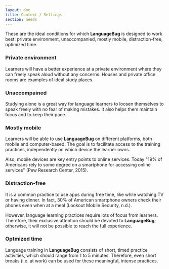 ```yaml
---
layout: doc
title: Context / Settings
section: needs
---
```


These are the ideal conditions for which **LanguageBug** is designed to work best: private environment, unaccompanied, mostly mobile, distraction-free, optimized time.

### Private environment

Learners will have a better experience at a private environment where they can freely speak aloud without any concerns. Houses and private office rooms are examples of ideal study places.

### Unaccompained

Studying alone is a great way for language learners to loosen themselves to speak freely with no fear of making mistakes. It also helps them maintain focus and to keep their pace.

### Mostly mobile

Learners will be able to use **LanguageBug** on different platforms, both mobile and computer-based. The goal is to facilitate access to the training practices, independently on which device the learner owns.

Also, mobile devices are key entry points to online services. Today "19% of Americans rely to some degree on a smartphone for accessing online services" (Pew Research Center, 2015).

### Distraction-free

It is a common practice to use apps during free time, like while watching TV or having dinner. In fact, 30% of American smartphone owners check their phones even when at a meal (Lookout Mobile Security, n.d.).

However, language learning practices require lots of focus from learners. Therefore, their exclusive attention should be devoted to **LanguageBug**; otherwise, it will not be possible to reach the full experience.

### Optmized time

Language training in **LanguageBug** consists of short, timed practice activities, which should range from 1 to 5 minutes. Therefore, even short breaks (i.e. at work) can be used for these meaningful, intense practices. 